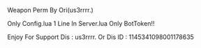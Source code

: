 Weapon Perm By Ori(us3rrrr.)



Only Config.lua 
1 Line In Server.lua Only BotToken!!



Enjoy For Support Dis : us3rrrr. Or Dis ID : 1145341098001178635